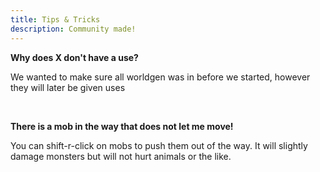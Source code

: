 ```yaml
---
title: Tips & Tricks
description: Community made!
---
```


**Why does X don't have a use?**

We wanted to make sure all worldgen was in before we started, however they will later be given uses

<br>

**There is a mob in the way that does not let me move!**

You can shift-r-click on mobs to push them out of the way. It will slightly damage monsters but will not hurt animals or the like.
